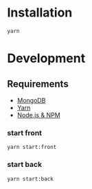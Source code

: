 # Installation
```shell
yarn
```

# Development

## Requirements
- [MongoDB](https://www.mongodb.com/try/download/community)
- [Yarn](https://classic.yarnpkg.com/en/docs/install/#windows-stable)
- [Node.js & NPM](https://nodejs.org/en/download/)

### start front
````shell
yarn start:front
````

### start back
````shell
yarn start:back
````
